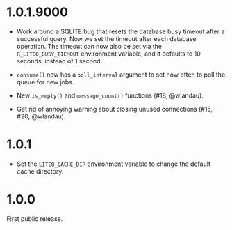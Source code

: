 
# 1.0.1.9000

* Work around a SQLITE bug that resets the database busy timeout after a
  successful query. Now we set the timeout after each database operation.
  The timeout can now also be set via the `R_LITEQ_BUSY_TIEMOUT`
  environment variable, and it defaults to 10 seconds, instead of 1 second.

* `consume()` now has a `poll_interval` argument to set how often to poll
  the queue for new jobs.

* New `is_empty()` and `message_count()` functions (#18, @wlandau).

* Get rid of annoying warning about closing unused connections
  (#15, #20, @wlandau).

# 1.0.1

* Set the `LITEQ_CACHE_DIR` environment variable to change the
  default cache directory.

# 1.0.0

First public release.
